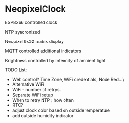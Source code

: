 # NeopixelClock
ESP8266 controlled clock

NTP syncronized

Neopixel 8x32 matrix display

MQTT controlled additional indicators

Brightness controlled by intencity of ambient light

TODO List:
 - Web control? Time Zone, WiFi credentials, Node Red...\
 - Alternative WiFi
 - WiFi - number of retrys. 
 - Separate WiFi setup
 - When to retry NTP ; how often
 - RTC?
 - adjust clock color based on outside temperature
 - add outside humidity indicator
